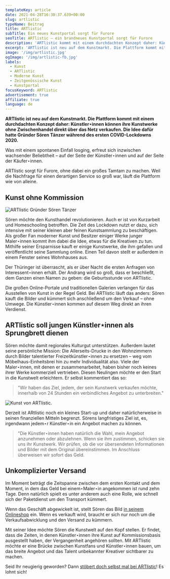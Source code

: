 ```yaml
---
templateKey: article
date: 2021-04-28T16:30:37.639+00:00
slug: artlistic
typeName: Beitrag
title: ARTlistic
subTitle: Ein neues Kunstportal sorgt für Furore
seoTitle: ARTlistic – ein brandneues Kunstportal sorgt für Furore
description: 'ARTlistic kommt mit einem durchdachten Konzept daher: Künstler⋆innen können ihre Bilder ohne Umwege im Netz verkaufen.'
excerpt: 'ARTlistic ist neu auf dem Kunstmarkt. Die Plattform kommt mit einem durchdachten Konzept daher: Künstler⋆innen können ihre Kunstwerke ohne Zwischenhandel direkt über das Netz verkaufen. Die Idee dafür hatte Gründer Sören Tänzer während des ersten COVID-Lockdowns 2020.'
image: '/img/artlistic.jpg'
ogImage: '/img/artlistic-fb.jpg'
labels:
  - Kunst
  - ARTlistic
  - Moderne Kunst
  - Zeitgenössische Kunst
  - Kunstportal
focusKeyword: ARTlistic
advertisement: true
affiliate: true
language: de
---
```


**ARTlistic ist neu auf dem Kunstmarkt. Die Plattform kommt mit einem durchdachten Konzept daher: Künstler⋆innen können ihre Kunstwerke ohne Zwischenhandel direkt über das Netz verkaufen. Die Idee dafür hatte Gründer Sören Tänzer während des ersten COVID-Lockdowns 2020.**

Was mit einem spontanen Einfall losging, erfreut sich inzwischen wachsender Beliebtheit – auf der Seite der Künstler⋆innen und auf der Seite der Käufer⋆innen.

ARTlistic sorgt für Furore, ohne dabei ein großes Tamtam zu machen. Weil die Nachfrage für einen derartigen Service so groß war, läuft die Plattform wie von alleine.

## Kunst ohne Kommission

![ARTlistic Gründer Sören Tänzer](/img/soeren-taenzer-artlistic.jpg 'ARTlistic Gründer Sören Tänzer')

Sören möchte den Kunsthandel revolutionieren. Auch er ist von Kurzarbeit und Homeschooling betroffen. Die Zeit des Lockdown nutzt er dazu, sich intensive mit seiner kleinen aber feinen Kunstsammlung zu beschäftigen. Als großer Fan moderner Kunst und Besitzer einiger Werke junger Maler⋆innen kommt ihm dabei die Idee, etwas für die Kreativen zu tun. Mithilfe seiner Ersparnisse kauft er einige Kunstwerke, die ihm gefallen und veröffentlicht seine Sammlung online. Einen Teil davon stellt er außerdem in einem Fenster seines Wohnhauses aus.

Der Thüringer ist überrascht, als er über Nacht die ersten Anfragen von Interessent⋆innen erhält. Der Andrang wird so groß, dass er beschließt, dem Ganzen einen Namen zu geben: die Geburtsstunde von ARTlistic.

Die großen Online-Portale und traditionellen Galerien verlangen für das Ausstellen von Kunst in der Regel Geld. Bei ARTlistic läuft das anders: Sören kauft die Bilder und kümmert sich anschließend um den Verkauf – ohne Umwege. Die Künstler⋆innen kommen auf diesem Weg direkt an ihren Verdienst.

## ARTlistic soll jungen Künstler⋆innen als Sprungbrett dienen

Sören möchte damit regionales Kulturgut unterstützen. Außerdem lautet seine persönliche Mission: Die Allerseits-Drucke in den Wohnzimmern durch Bilder talentierter Freizeitkünstler⋆innen zu ersetzen – weg vom Möbelhaus-Einheitsbrei hin zu mehr Individualität also. Viele der Maler⋆innen, mit denen er zusammenarbeitet, haben bisher noch keines ihrer Werke kommerziell vertrieben. Diesen Neulingen möchte er den Start in die Kunstwelt erleichtern. Er selbst kommentiert das so:

> "Wir haben das Ziel, jedem, der sein Kunstwerk verkaufen möchte, innerhalb von 24 Stunden ein verbindliches Angebot zu unterbreiten."

![Kunst von ARTlistic.](/img/artlistic-1-.jpg 'Kunst von ARTlistic.')

Derzeit ist ARtlistic noch ein kleines Start-up und daher natürlicherweise in seinen finanziellen Mitteln begrenzt. Sörens langfristiges Ziel ist, es, irgendwann jedem⋆r Künstler⋆in ein Angebot machen zu können.

> "Die Künstler⋆innen haben natürlich die Wahl, mein Angebot anzunehmen oder abzulehnen. Wenn sie ihm zustimmen, schicken sie uns ihr Kunstwerk. Wir prüfen, ob die vor übersendeten Informationen und Bilder mit dem Original übereinstimmen. Im Anschluss überweisen wir sofort das Geld.

## Unkomplizierter Versand

Im Moment beträgt die Zeitspanne zwischen dem ersten Kontakt und dem Moment, in dem das Geld bei einem⋆Maler⋆in angekommen ist rund zehn Tage. Denn natürlich spielt es unter anderem auch eine Rolle, wie schnell sich der Paketdienst um den Transport kümmert.

Wenn das Geschäft abgewickelt ist, stellt Sören das Bild [in seinem Onlineshop](https://www.awin1.com/cread.php?awinmid=22245&awinaffid=632580&ued=https%3A%2F%2Fartlistic.com) ein. Wenn es verkauft wird, braucht er sich nur noch um die Verkaufsabwicklung und den Versand zu kümmern.

Mit seiner Idee möchte Sören die Kunstwelt auf den Kopf stellen. Er findet, dass die Zeiten, in denen Künstler⋆innen ihre Kunst auf Kommissionsbasis ausgestellt haben, der Vergangenheit angehören sollten. Mit ARTlistic möchte er eine Brücke zwischen Kunstfans und Künstler⋆innen bauen, um das breite Angebot und das Talent unbekannter Kreativer sichtbarer zu machen.

Seid Ihr neugierig geworden? Dann [stöbert doch selbst mal bei ARTlistic](https://www.awin1.com/cread.php?awinmid=22245&awinaffid=632580&ued=https%3A%2F%2Fartlistic.com)! Es lohnt sich!
